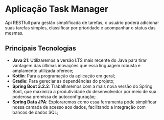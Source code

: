 # Aplicação Task Manager
Api RESTfull para gestão simplificada de tarefas, o usuário poderá adicionar suas tarefas simples, classificar por 
prioridade e acompanhar o status das mesmas.

## Principais Tecnologias
- **Java 21**: Utilizaremos a versão LTS mais recente do Java para tirar vantagem das últimas inovações que essa 
  linguagem robusta e amplamente utilizada oferece;
- **Kotlin**: Para a programação da aplicação em geral;
- **Gradle**: Para gereciar as dependências do projeto;
- **Spring Boot 3.2.2**: Trabalharemos com a mais nova versão do Spring Boot, que maximiza a produtividade do 
  desenvolvedor por meio de sua poderosa premissa de autoconfiguração;
- **Spring Data JPA**: Exploraremos como essa ferramenta pode simplificar nossa camada de acesso aos dados, facilitando a integração com bancos de dados SQL;